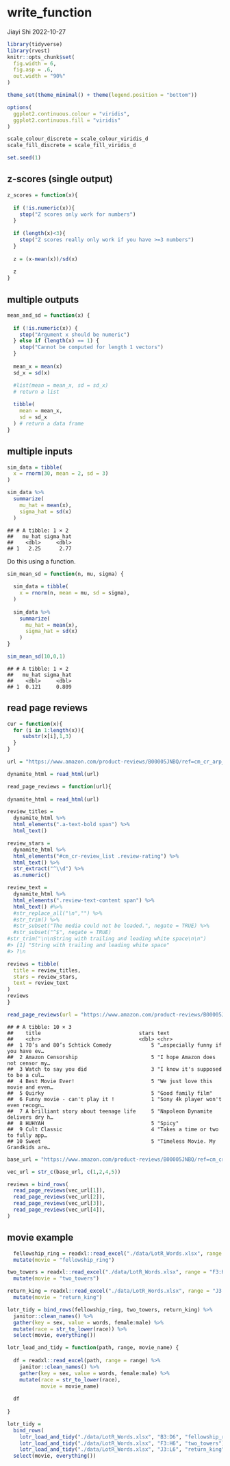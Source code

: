 write_function
================
Jiayi Shi
2022-10-27

``` r
library(tidyverse)
library(rvest)
knitr::opts_chunk$set(
  fig.width = 6,
  fig.asp = .6,
  out.width = "90%"
)

theme_set(theme_minimal() + theme(legend.position = "bottom"))

options(
  ggplot2.continuous.colour = "viridis",
  ggplot2.continuous.fill = "viridis"
)

scale_colour_discrete = scale_colour_viridis_d
scale_fill_discrete = scale_fill_viridis_d
```

``` r
set.seed(1)
```

## z-scores (single output)

``` r
z_scores = function(x){
  
  if (!is.numeric(x)){
    stop("Z scores only work for numbers")
  }
  
  if (length(x)<3){
    stop("Z scores really only work if you have >=3 numbers")
  }
  
  z = (x-mean(x))/sd(x)
  
  z
}
```

## multiple outputs

``` r
mean_and_sd = function(x) {
  
  if (!is.numeric(x)) {
    stop("Argument x should be numeric")
  } else if (length(x) == 1) {
    stop("Cannot be computed for length 1 vectors")
  }
  
  mean_x = mean(x)
  sd_x = sd(x)

  #list(mean = mean_x, sd = sd_x)
  # return a list
  
  tibble(
    mean = mean_x, 
    sd = sd_x
  ) # return a data frame
}
```

## multiple inputs

``` r
sim_data = tibble(
  x = rnorm(30, mean = 2, sd = 3)
)

sim_data %>% 
  summarize(
    mu_hat = mean(x),
    sigma_hat = sd(x)
  )
```

    ## # A tibble: 1 × 2
    ##   mu_hat sigma_hat
    ##    <dbl>     <dbl>
    ## 1   2.25      2.77

Do this using a function.

``` r
sim_mean_sd = function(n, mu, sigma) {
  
  sim_data = tibble(
    x = rnorm(n, mean = mu, sd = sigma),
  )
  
  sim_data %>% 
    summarize(
      mu_hat = mean(x),
      sigma_hat = sd(x)
    )
}
```

``` r
sim_mean_sd(10,0,1)
```

    ## # A tibble: 1 × 2
    ##   mu_hat sigma_hat
    ##    <dbl>     <dbl>
    ## 1  0.121     0.809

## read page reviews

``` r
cur = function(x){
  for (i in 1:length(x)){
     substr(x[i],1,3) 
  }
}
```

``` r
url = "https://www.amazon.com/product-reviews/B00005JNBQ/ref=cm_cr_arp_d_viewopt_rvwer?ie=UTF8&reviewerType=avp_only_reviews&sortBy=recent&pageNumber=1"

dynamite_html = read_html(url)
```

``` r
read_page_reviews = function(url){
  
dynamite_html = read_html(url)

review_titles = 
  dynamite_html %>%
  html_elements(".a-text-bold span") %>%
  html_text()

review_stars = 
  dynamite_html %>%
  html_elements("#cm_cr-review_list .review-rating") %>%
  html_text() %>%
  str_extract("^\\d") %>%
  as.numeric()

review_text = 
  dynamite_html %>%
  html_elements(".review-text-content span") %>%
  html_text() #%>% 
  #str_replace_all("\n","") %>% 
  #str_trim() %>% 
  #str_subset("The media could not be loaded.", negate = TRUE) %>% 
  #str_subset("^$", negate = TRUE)
#str_trim("\n\nString with trailing and leading white space\n\n")
#> [1] "String with trailing and leading white space"
#> ?\n

reviews = tibble(
  title = review_titles,
  stars = review_stars,
  text = review_text
)
reviews
}
```

``` r
read_page_reviews(url = "https://www.amazon.com/product-reviews/B00005JNBQ/ref=cm_cr_arp_d_viewopt_rvwer?ie=UTF8&reviewerType=avp_only_reviews&sortBy=recent&pageNumber=1")
```

    ## # A tibble: 10 × 3
    ##    title                                stars text                              
    ##    <chr>                                <dbl> <chr>                             
    ##  1 70’s and 80’s Schtick Comedy             5 "…especially funny if you have ev…
    ##  2 Amazon Censorship                        5 "I hope Amazon does not censor my…
    ##  3 Watch to say you did                     3 "I know it's supposed to be a cul…
    ##  4 Best Movie Ever!                         5 "We just love this movie and even…
    ##  5 Quirky                                   5 "Good family film"                
    ##  6 Funny movie - can't play it !            1 "Sony 4k player won't even recogn…
    ##  7 A brilliant story about teenage life     5 "Napoleon Dynamite delivers dry h…
    ##  8 HUHYAH                                   5 "Spicy"                           
    ##  9 Cult Classic                             4 "Takes a time or two to fully app…
    ## 10 Sweet                                    5 "Timeless Movie. My Grandkids are…

``` r
base_url = "https://www.amazon.com/product-reviews/B00005JNBQ/ref=cm_cr_arp_d_viewopt_rvwer?ie=UTF8&reviewerType=avp_only_reviews&sortBy=recent&pageNumber="

vec_url = str_c(base_url, c(1,2,4,5))

reviews = bind_rows(
  read_page_reviews(vec_url[1]),
  read_page_reviews(vec_url[2]),
  read_page_reviews(vec_url[3]),
  read_page_reviews(vec_url[4]),
)
```

## movie example

``` r
  fellowship_ring = readxl::read_excel("./data/LotR_Words.xlsx", range = "B3:D6") %>%
  mutate(movie = "fellowship_ring")

two_towers = readxl::read_excel("./data/LotR_Words.xlsx", range = "F3:H6") %>%
  mutate(movie = "two_towers")

return_king = readxl::read_excel("./data/LotR_Words.xlsx", range = "J3:L6") %>%
  mutate(movie = "return_king")

lotr_tidy = bind_rows(fellowship_ring, two_towers, return_king) %>%
  janitor::clean_names() %>%
  gather(key = sex, value = words, female:male) %>%
  mutate(race = str_to_lower(race)) %>% 
  select(movie, everything())
```

``` r
lotr_load_and_tidy = function(path, range, movie_name) {
  
  df = readxl::read_excel(path, range = range) %>%
    janitor::clean_names() %>%
    gather(key = sex, value = words, female:male) %>%
    mutate(race = str_to_lower(race),
           movie = movie_name)
  
  df
  
}

lotr_tidy = 
  bind_rows(
    lotr_load_and_tidy("./data/LotR_Words.xlsx", "B3:D6", "fellowship_ring"),
    lotr_load_and_tidy("./data/LotR_Words.xlsx", "F3:H6", "two_towers"),
    lotr_load_and_tidy("./data/LotR_Words.xlsx", "J3:L6", "return_king")) %>%
  select(movie, everything()) 
```
